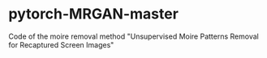 # pytorch-MRGAN-master
Code of the moire removal method "Unsupervised Moire Patterns Removal for Recaptured Screen Images"
